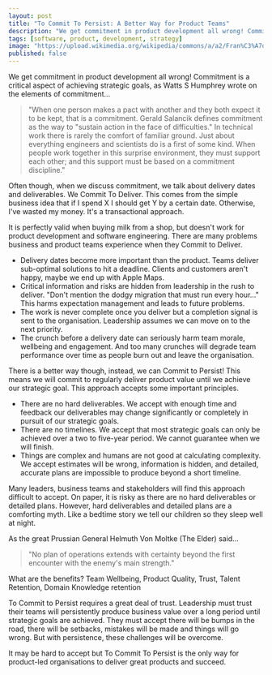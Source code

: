 ```yaml
---
layout: post
title: "To Commit To Persist: A Better Way for Product Teams"
description: "We get commitment in product development all wrong! Commitment is a critical aspect of achieving strategic goals."
tags: [software, product, development, strategy]
image: "https://upload.wikimedia.org/wikipedia/commons/a/a2/Fran%C3%A7ois_Tomb_Carlo_Ruspi_02.jpg"
published: false
---
```

We get commitment in product development all wrong! Commitment is a critical aspect of achieving strategic goals, as Watts S Humphrey wrote on the elements of commitment...

> "When one person makes a pact with another and they both expect it to be kept, that is a commitment. Gerald Salancik defines commitment as the way to "sustain action in the face of difficulties." In technical work there is rarely the comfort of familiar ground. Just about everything engineers and scientists do is a first of some kind. When people work together in this surprise environment, they must support each other; and this support must be based on a commitment discipline."

Often though, when we discuss commitment, we talk about delivery dates and deliverables. We Commit To Deliver. This comes from the simple business idea that if I spend X I should get Y by a certain date. Otherwise, I've wasted my money. It's a transactional approach. 

It is perfectly valid when buying milk from a shop, but doesn't work for product development and software engineering. There are many problems business and product teams experience when they Commit to Deliver.

- Delivery dates become more important than the product. Teams deliver sub-optimal solutions to hit a deadline. Clients and customers aren't happy, maybe we end up with Apple Maps.
- Critical information and risks are hidden from leadership in the rush to deliver. "Don't mention the dodgy migration that must run every hour..." This harms expectation management and leads to future problems.
- The work is never complete once you deliver but a completion signal is sent to the organisation. Leadership assumes we can move on to the next priority.
- The crunch before a delivery date can seriously harm team morale, wellbeing and engagement. And too many crunches will degrade team performance over time as people burn out and leave the organisation.

There is a better way though, instead, we can Commit to Persist! This means we will commit to regularly deliver product value until we achieve our strategic goal. This approach accepts some important principles.

- There are no hard deliverables. We accept with enough time and feedback our deliverables may change significantly or completely in pursuit of our strategic goals.
- There are no timelines. We accept that most strategic goals can only be achieved over a two to five-year period. We cannot guarantee when we will finish.
- Things are complex and humans are not good at calculating complexity. We accept estimates will be wrong, information is hidden, and detailed, accurate plans are impossible to produce beyond a short timeline.

Many leaders, business teams and stakeholders will find this approach difficult to accept. On paper, it is risky as there are no hard deliverables or detailed plans. However, hard deliverables and detailed plans are a comforting myth. Like a bedtime story we tell our children so they sleep well at night.

As the great Prussian General Helmuth Von Moltke (The Elder) said...

> "No plan of operations extends with certainty beyond the first encounter with the enemy's main strength."

What are the benefits? Team Wellbeing, Product Quality, Trust, Talent Retention, Domain Knowledge retention

To Commit to Persist requires a great deal of trust. Leadership must trust their teams will persistently produce business value over a long period until strategic goals are achieved. They must accept there will be bumps in the road, there will be setbacks, mistakes will be made and things will go wrong. But with persistence, these challenges will be overcome.

It may be hard to accept but To Commit To Persist is the only way for product-led organisations to deliver great products and succeed.